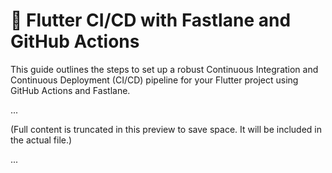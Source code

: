 # 🚀 Flutter CI/CD with Fastlane and GitHub Actions

This guide outlines the steps to set up a robust Continuous Integration and Continuous Deployment (CI/CD) pipeline for your Flutter project using GitHub Actions and Fastlane.

...

(Full content is truncated in this preview to save space. It will be included in the actual file.)

...